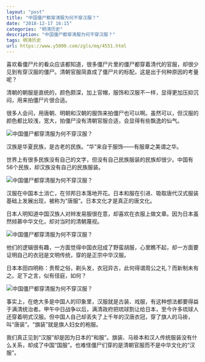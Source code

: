 ```yaml
---
layout: "post"
title: "中国僵尸都穿清服为何不穿汉服？"
date: "2018-12-17 16:15"
categories: "明清历史"
description: "中国僵尸都穿清服为何不穿汉服？"
tags: 明清历史
url: https://www.y5000.com/zgls/mq/4551.html
---
```






喜欢看僵尸片的看众应该都知道，很多僵尸片里的僵尸都穿着清代的官服，却很少见到有穿汉服的僵尸。清朝官服简直成了僵尸片的标配，这是出于何种原因的考量呢？

清朝的朝服是直统的，颜色颇深，加上官帽，服饰和汉服不一样，显得更加压抑沉闷，用来拍僵尸片很合适。

很多人会问，用唐朝、明朝和汉朝的服饰来拍僵尸也可以啊。虽然可以，但汉服的颜色都比较浅，宽大，拍僵尸没有清朝官服合适，会显得有些飘逸的仙气。

![中国僵尸都穿清服为何不穿汉服？](/uploads/allimg/161103/6-16110314123LN.JPG)

汉族是华夏民族，是古老的民族。“华”来自于服饰——有服章之美谓之华。

世界上有很多民族没有自己的文字，但没有自己民族服装的民族却很少。中国有56个民族，却汉族没有自己的民族服装。

![中国僵尸都穿清服为何不穿汉服？](/uploads/allimg/161103/6-16110314135D45.JPG)

汉服在中国本土消亡，在邻邦日本落地开花。日本和服在引进、吸取唐代汉式服装基础上发展出现，被称为“唐服”。日本文化才是真正的唐文化。

日本人明知道中国汉族人对辫发易服很在意，却喜欢在衣服上做文章。因为日本虽然倾慕中华文化，却对当时的清朝蔑视。

![中国僵尸都穿清服为何不穿汉服？](/uploads/allimg/161103/6-161103141455K7.JPG)

他们的逻辑很有趣，一方面觉得中国衣冠成了野蛮胡服，心里瞧不起，却一方面要证明自己的衣冠是文明传统，穿的是正宗中华汉服。

日本本田四明称：贵帮之俗，剃头发，衣冠异古，此何得谓周公之礼？而新制未有之。足下之言，似有径庭，如何？

![中国僵尸都穿清服为何不穿汉服？](/uploads/allimg/161103/6-16110314154EB.JPG)

事实上，在绝大多是中国人的印象里，汉服就是古装、戏服，有这种想法都要得益于满清统治者。甲午中日战争以后，满清政府把琉球割让给日本，至今许多琉球人还穿着明式汉服。但中国人自己却丢失了上千年的汉唐衣冠，穿了旗人的马褂，叫“唐装”。“旗装”就是旗人妇女的袍服。

我们真正见到“汉服”却是因为日本的“和服”。旗装、马褂本和汉人传统服装没有什么关系，却成了中国“国服”。也难怪僵尸们穿的是清朝官服而不是中华文化的“汉服”。
